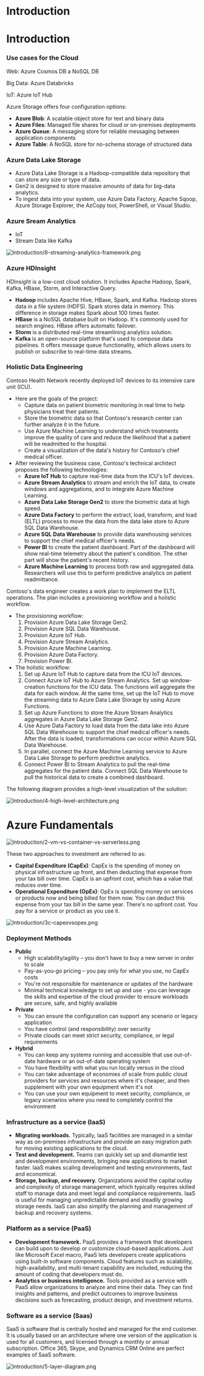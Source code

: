 # Introduction

# Introduction

### Use cases for the Cloud

Web: Azure Cosmos DB a NoSQL DB

Big Data: Azure Databricks

IoT: Azure IoT Hub

Azure Storage offers four configuration options:

- **Azure Blob**: A scalable object store for text and binary data
- **Azure Files**: Managed file shares for cloud or on-premises deployments
- **Azure Queue**: A messaging store for reliable messaging between application components
- **Azure Table**: A NoSQL store for no-schema storage of structured data

### Azure Data Lake Storage

- Azure Data Lake Storage is a Hadoop-compatible data repository that can store any size or type of data.
- Gen2 is designed to store massive amounts of data for big-data analytics.
- To ingest data into your system, use Azure Data Factory, Apache Sqoop, Azure Storage Explorer, the AzCopy tool, PowerShell, or Visual Studio.

### Azure Sream Analytics

- IoT
- Stream Data like Kafka

![Introduction/8-streaming-analytics-framework.png](Introduction/8-streaming-analytics-framework.png)

### Azure HDInsight

HDInsight is a low-cost cloud solution. It includes Apache Hadoop, Spark, Kafka, HBase, Storm, and Interactive Query.

- **Hadoop** includes Apache Hive, HBase, Spark, and Kafka. Hadoop stores data in a file system (HDFS). Spark stores data in memory. This difference in storage makes Spark about 100 times faster.
- **HBase** is a NoSQL database built on Hadoop. It's commonly used for search engines. HBase offers automatic failover.
- **Storm** is a distributed real-time streamlining analytics solution.
- **Kafka** is an open-source platform that's used to compose data pipelines. It offers message queue functionality, which allows users to publish or subscribe to real-time data streams.

### Holistic Data Engineering

Contoso Health Network recently deployed IoT devices to its intensive care unit (ICU). 

- Here are the goals of the project:
    - Capture data on patient biometric monitoring in real time to help physicians treat their patients.
    - Store the biometric data so that Contoso's research center can further analyze it in the future.
    - Use Azure Machine Learning to understand which treatments improve the quality of care and reduce the likelihood that a patient will be readmitted to the hospital.
    - Create a visualization of the data's history for Contoso's chief medical officer.
- After reviewing the business case, Contoso's technical architect proposes the following technologies:
    - **Azure IoT Hub** to capture real-time data from the ICU's IoT devices.
    - **Azure Stream Analytics** to stream and enrich the IoT data, to create windows and aggregations, and to integrate Azure Machine Learning.
    - **Azure Data Lake Storage Gen2** to store the biometric data at high speed.
    - **Azure Data Factory** to perform the extract, load, transform, and load (ELTL) process to move the data from the data lake store to Azure SQL Data Warehouse.
    - **Azure SQL Data Warehouse** to provide data warehousing services to support the chief medical officer's needs.
    - **Power BI** to create the patient dashboard. Part of the dashboard will show real-time telemetry about the patient's condition. The other part will show the patient's recent history.
    - **Azure Machine Learning** to process both raw and aggregated data. Researchers will use this to perform predictive analytics on patient readmittance.

Contoso's data engineer creates a work plan to implement the ELTL operations. The plan includes a provisioning workflow and a holistic workflow.

- The provisioning workflow:
    1. Provision Azure Data Lake Storage Gen2.
    2. Provision Azure SQL Data Warehouse.
    3. Provision Azure IoT Hub.
    4. Provision Azure Stream Analytics.
    5. Provision Azure Machine Learning.
    6. Provision Azure Data Factory.
    7. Provision Power BI.
- The holistic workflow:
    1. Set up Azure IoT Hub to capture data from the ICU IoT devices.
    2. Connect Azure IoT Hub to Azure Stream Analytics. Set up window-creation functions for the ICU data. The functions will aggregate the data for each window. At the same time, set up the IoT Hub to move the streaming data to Azure Data Lake Storage by using Azure Functions.
    3. Set up Azure Functions to store the Azure Stream Analytics aggregates in Azure Data Lake Storage Gen2.
    4. Use Azure Data Factory to load data from the data lake into Azure SQL Data Warehouse to support the chief medical officer's needs. After the data is loaded, transformations can occur within Azure SQL Data Warehouse.
    5. In parallel, connect the Azure Machine Learning service to Azure Data Lake Storage to perform predictive analytics.
    6. Connect Power BI to Stream Analytics to pull the real-time aggregates for the patient data. Connect SQL Data Warehouse to pull the historical data to create a combined dashboard.

The following diagram provides a high-level visualization of the solution:

![Introduction/4-high-level-architecture.png](Introduction/4-high-level-architecture.png)

# Azure Fundamentals

![Introduction/2-vm-vs-container-vs-serverless.png](Introduction/2-vm-vs-container-vs-serverless.png)

These two approaches to investment are referred to as:

- **Capital Expenditure (CapEx)**: CapEx is the spending of money on physical infrastructure up front, and then deducting that expense from your tax bill over time. CapEx is an upfront cost, which has a value that reduces over time.
- **Operational Expenditure (OpEx)**: OpEx is spending money on services or products now and being billed for them now. You can deduct this expense from your tax bill in the same year. There's no upfront cost. You pay for a service or product as you use it.

![Introduction/3c-capexvsopex.png](Introduction/3c-capexvsopex.png)

### Deployment Methods

- **Public**
    - High scalability/agility – you don't have to buy a new server in order to scale
    - Pay-as-you-go pricing – you pay only for what you use, no CapEx costs
    - You're not responsible for maintenance or updates of the hardware
    - Minimal technical knowledge to set up and use - you can leverage the skills and expertise of the cloud provider to ensure workloads are secure, safe, and highly available
- **Private**
    - You can ensure the configuration can support any scenario or legacy application
    - You have control (and responsibility) over security
    - Private clouds can meet strict security, compliance, or legal requirements
- **Hybrid**
    - You can keep any systems running and accessible that use out-of-date hardware or an out-of-date operating system
    - You have flexibility with what you run locally versus in the cloud
    - You can take advantage of economies of scale from public cloud providers for services and resources where it's cheaper, and then supplement with your own equipment when it's not
    - You can use your own equipment to meet security, compliance, or legacy scenarios where you need to completely control the environment

### Infrastructure as a service (IaaS)

- **Migrating workloads.** Typically, IaaS facilities are managed in a similar way as on-premises infrastructure and provide an easy migration path for moving existing applications to the cloud.
- **Test and development.** Teams can quickly set up and dismantle test and development environments, bringing new applications to market faster. IaaS makes scaling development and testing environments, fast and economical.
- **Storage, backup, and recovery.** Organizations avoid the capital outlay and complexity of storage management, which typically requires skilled staff to manage data and meet legal and compliance requirements. IaaS is useful for managing unpredictable demand and steadily growing storage needs. IaaS can also simplify the planning and management of backup and recovery systems.

### Platform as a service (PaaS)

- **Development framework.** PaaS provides a framework that developers can build upon to develop or customize cloud-based applications. Just like Microsoft Excel macro, PaaS lets developers create applications using built-in software components. Cloud features such as scalability, high-availability, and multi-tenant capability are included, reducing the amount of coding that developers must do.
- **Analytics or business intelligence.** Tools provided as a service with PaaS allow organizations to analyze and mine their data. They can find insights and patterns, and predict outcomes to improve business decisions such as forecasting, product design, and investment returns.

### Software as a service (Saas)

SaaS is software that is centrally hosted and managed for the end customer. It is usually based on an architecture where one version of the application is used for all customers, and licensed through a monthly or annual subscription. Office 365, Skype, and Dynamics CRM Online are perfect examples of SaaS software.

![Introduction/5-layer-diagram.png](Introduction/5-layer-diagram.png)